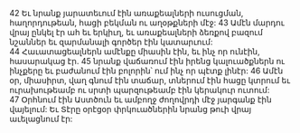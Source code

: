 42 Եւ նրանք յարատեւում էին առաքեալների ուսուցման, հաղորդութեան, հացի բեկման ու աղօթքների մէջ: 43 Ամէն մարդու վրայ ընկել էր ահ եւ երկիւղ, եւ առաքեալների ձեռքով բազում նշաններ եւ զարմանալի գործեր էին կատարւում: 44 Հաւատացեալներն ամէնքը միասին էին, եւ ինչ որ ունէին, հասարակաց էր. 45 նրանք վաճառում էին իրենց կալուածքներն ու ինչքերը եւ բաժանում էին բոլորին՝ ում ինչ որ պէտք լինէր: 46 Ամէն օր, միասիրտ, վաղ գնում էին տաճար, տներում էին հացը կտրում եւ ուրախութեամբ ու սրտի պարզութեամբ էին կերակուր ուտում: 47 Օրհնում էին Աստծուն եւ ամբողջ ժողովրդի մէջ յարգանք էին վայելում: Եւ Տէրը օրէցօր փրկուածներին նրանց թուի վրայ աւելացնում էր:
